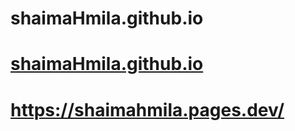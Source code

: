 # shaimaHmila.github.io
# [shaimaHmila.github.io](https://c1671d36.shaimahmila.pages.dev/)
# https://shaimahmila.pages.dev/
